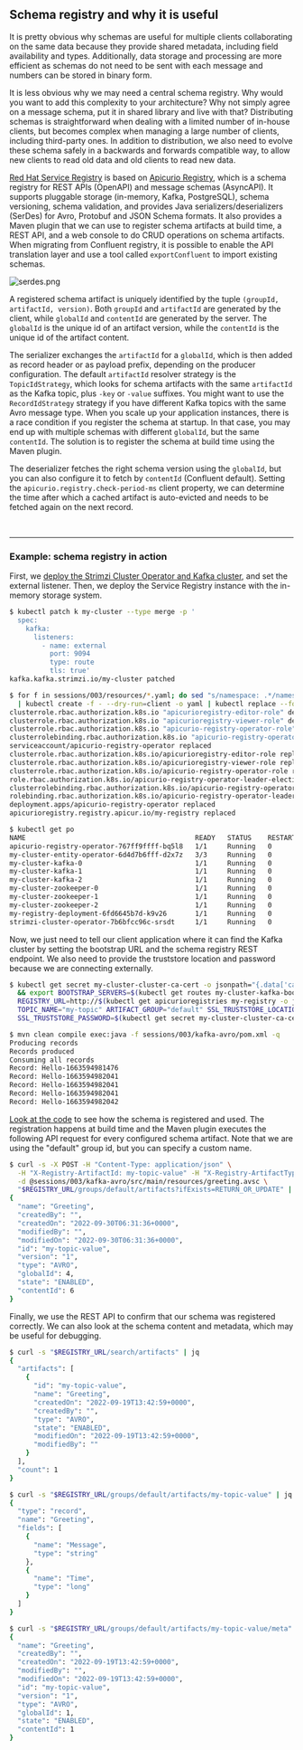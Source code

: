 ## Schema registry and why it is useful

It is pretty obvious why schemas are useful for multiple clients collaborating on the same data because they provide shared metadata, including field availability and types.
Additionally, data storage and processing are more efficient as schemas do not need to be sent with each message and numbers can be stored in binary form.

It is less obvious why we may need a central schema registry.
Why would you want to add this complexity to your architecture?
Why not simply agree on a message schema, put it in shared library and live with that?
Distributing schemas is straightforward when dealing with a limited number of in-house clients, but becomes complex when managing a large number of clients, including third-party ones.
In addition to distribution, we also need to evolve these schema safely in a backwards and forwards compatible way, to allow new clients to read old data and old clients to read new data.

[Red Hat Service Registry](https://catalog.redhat.com/software/operators/detail/5ef2818e7dc79430ca5f4fd2) is based on [Apicurio Registry](https://www.apicur.io/registry), which is a schema registry for REST APIs (OpenAPI) and message schemas (AsyncAPI).
It supports pluggable storage (in-memory, Kafka, PostgreSQL), schema versioning, schema validation, and provides Java serializers/deserializers (SerDes) for Avro, Protobuf and JSON Schema formats.
It also provides a Maven plugin that we can use to register schema artifacts at build time, a REST API, and a web console to do CRUD operations on schema artifacts.
When migrating from Confluent registry, it is possible to enable the API translation layer and use a tool called `exportConfluent` to import existing schemas.

![serdes.png](images%2Fserdes.png)

A registered schema artifact is uniquely identified by the tuple `(groupId, artifactId, version)`.
Both `groupId` and `artifactId` are generated by the client, while `globalId` and `contentId` are generated by the server.
The `globalId` is the unique id of an artifact version, while the `contentId` is the unique id of the artifact content.

The serializer exchanges the `artifactId` for a `globalId`, which is then added as record header or as payload prefix, depending on the producer configuration.
The default `artifactId` resolver strategy is the `TopicIdStrategy`, which looks for schema artifacts with the same `artifactId` as the Kafka topic, plus `-key` or `-value` suffixes.
You might want to use the `RecordIdStrategy` strategy if you have different Kafka topics with the same Avro message type.
When you scale up your application instances, there is a race condition if you register the schema at startup.
In that case, you may end up with multiple schemas with different `globalId`, but the same `contentId`.
The solution is to register the schema at build time using the Maven plugin.

The deserializer fetches the right schema version using the `globalId`, but you can also configure it to fetch by `contentId` (Confluent default).
Setting the `apicurio.registry.check-period-ms` client property, we can determine the time after which a cached artifact is auto-evicted and needs to be fetched again on the next record.

<br>

---
### Example: schema registry in action

First, we [deploy the Strimzi Cluster Operator and Kafka cluster](/sessions/001), and set the external listener.
Then, we deploy the Service Registry instance with the in-memory storage system.

```sh
$ kubectl patch k my-cluster --type merge -p '
  spec:
    kafka:
      listeners:
        - name: external
          port: 9094
          type: route
          tls: true'
kafka.kafka.strimzi.io/my-cluster patched

$ for f in sessions/003/resources/*.yaml; do sed "s/namespace: .*/namespace: $INIT_NAMESPACE/g" $f \
  | kubectl create -f - --dry-run=client -o yaml | kubectl replace --force -f -; done
clusterrole.rbac.authorization.k8s.io "apicurioregistry-editor-role" deleted
clusterrole.rbac.authorization.k8s.io "apicurioregistry-viewer-role" deleted
clusterrole.rbac.authorization.k8s.io "apicurio-registry-operator-role" deleted
clusterrolebinding.rbac.authorization.k8s.io "apicurio-registry-operator-rolebinding" deleted
serviceaccount/apicurio-registry-operator replaced
clusterrole.rbac.authorization.k8s.io/apicurioregistry-editor-role replaced
clusterrole.rbac.authorization.k8s.io/apicurioregistry-viewer-role replaced
clusterrole.rbac.authorization.k8s.io/apicurio-registry-operator-role replaced
role.rbac.authorization.k8s.io/apicurio-registry-operator-leader-election-role replaced
clusterrolebinding.rbac.authorization.k8s.io/apicurio-registry-operator-rolebinding replaced
rolebinding.rbac.authorization.k8s.io/apicurio-registry-operator-leader-election-rolebinding replaced
deployment.apps/apicurio-registry-operator replaced
apicurioregistry.registry.apicur.io/my-registry replaced

$ kubectl get po
NAME                                          READY   STATUS    RESTARTS   AGE
apicurio-registry-operator-767ff9ffff-bq5l8   1/1     Running   0          5m31s
my-cluster-entity-operator-6d4d7b6fff-d2x7z   3/3     Running   0          83s
my-cluster-kafka-0                            1/1     Running   0          2m45s
my-cluster-kafka-1                            1/1     Running   0          2m45s
my-cluster-kafka-2                            1/1     Running   0          2m45s
my-cluster-zookeeper-0                        1/1     Running   0          4m7s
my-cluster-zookeeper-1                        1/1     Running   0          4m7s
my-cluster-zookeeper-2                        1/1     Running   0          4m7s
my-registry-deployment-6fd6645b7d-k9v26       1/1     Running   0          5m22s
strimzi-cluster-operator-7b6bfcc96c-srsdt     1/1     Running   0          8m5s
```

Now, we just need to tell our client application where it can find the Kafka cluster by setting the bootstrap URL and the schema registry REST endpoint.
We also need to provide the truststore location and password because we are connecting externally.

```sh
$ kubectl get secret my-cluster-cluster-ca-cert -o jsonpath="{.data['ca\.p12']}" | base64 -d > /tmp/truststore.p12 \
  && export BOOTSTRAP_SERVERS=$(kubectl get routes my-cluster-kafka-bootstrap -o jsonpath="{.status.ingress[0].host}"):443 \
  REGISTRY_URL=http://$(kubectl get apicurioregistries my-registry -o jsonpath="{.status.info.host}")/apis/registry/v2 \
  TOPIC_NAME="my-topic" ARTIFACT_GROUP="default" SSL_TRUSTSTORE_LOCATION="/tmp/truststore.p12" \
  SSL_TRUSTSTORE_PASSWORD=$(kubectl get secret my-cluster-cluster-ca-cert -o jsonpath="{.data['ca\.password']}" | base64 -d)

$ mvn clean compile exec:java -f sessions/003/kafka-avro/pom.xml -q
Producing records
Records produced
Consuming all records
Record: Hello-1663594981476
Record: Hello-1663594982041
Record: Hello-1663594982041
Record: Hello-1663594982041
Record: Hello-1663594982042
```

[Look at the code](/sessions/003/kafka-avro/src/main/java/it/fvaleri/example/Main.java) to see how the schema is registered and used.
The registration happens at build time and the Maven plugin executes the following API request for every configured schema artifact.
Note that we are using the "default" group id, but you can specify a custom name.

```sh
$ curl -s -X POST -H "Content-Type: application/json" \
  -H "X-Registry-ArtifactId: my-topic-value" -H "X-Registry-ArtifactType: AVRO" \
  -d @sessions/003/kafka-avro/src/main/resources/greeting.avsc \
  "$REGISTRY_URL/groups/default/artifacts?ifExists=RETURN_OR_UPDATE" | jq
{
  "name": "Greeting",
  "createdBy": "",
  "createdOn": "2022-09-30T06:31:36+0000",
  "modifiedBy": "",
  "modifiedOn": "2022-09-30T06:31:36+0000",
  "id": "my-topic-value",
  "version": "1",
  "type": "AVRO",
  "globalId": 4,
  "state": "ENABLED",
  "contentId": 6
}
```

Finally, we use the REST API to confirm that our schema was registered correctly.
We can also look at the schema content and metadata, which may be useful for debugging.

```sh
$ curl -s "$REGISTRY_URL/search/artifacts" | jq
{
  "artifacts": [
    {
      "id": "my-topic-value",
      "name": "Greeting",
      "createdOn": "2022-09-19T13:42:59+0000",
      "createdBy": "",
      "type": "AVRO",
      "state": "ENABLED",
      "modifiedOn": "2022-09-19T13:42:59+0000",
      "modifiedBy": ""
    }
  ],
  "count": 1
}

$ curl -s "$REGISTRY_URL/groups/default/artifacts/my-topic-value" | jq
{
  "type": "record",
  "name": "Greeting",
  "fields": [
    {
      "name": "Message",
      "type": "string"
    },
    {
      "name": "Time",
      "type": "long"
    }
  ]
}

$ curl -s "$REGISTRY_URL/groups/default/artifacts/my-topic-value/meta" | jq
{
  "name": "Greeting",
  "createdBy": "",
  "createdOn": "2022-09-19T13:42:59+0000",
  "modifiedBy": "",
  "modifiedOn": "2022-09-19T13:42:59+0000",
  "id": "my-topic-value",
  "version": "1",
  "type": "AVRO",
  "globalId": 1,
  "state": "ENABLED",
  "contentId": 1
}
```
